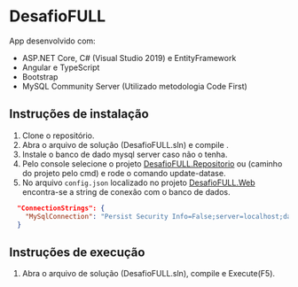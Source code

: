 # DesafioFULL
App desenvolvido com: 
 * ASP.NET Core, C# (Visual Studio 2019) e EntityFramework
 * Angular e TypeScript
 * Bootstrap
 * MySQL Community Server (Utilizado metodologia Code First)

## Instruções de instalação
1. Clone o repositório.
2. Abra o arquivo de solução (DesafioFULL.sln) e compile .
3. Instale o banco de dado mysql server caso não o tenha.
4. Pelo console selecione o projeto <u>DesafioFULL.Repositorio</u> ou (caminho do projeto pelo cmd) e rode o comando update-datase.
5. No arquivo `config.json` localizado no projeto <u>DesafioFULL.Web</u> encontra-se a string de conexão com o banco de dados.
````json
  "ConnectionStrings": {
    "MySqlConnection": "Persist Security Info=False;server=localhost;database=DesafioFull;uid=root;password=root;AllowUserVariables=True;port=3306"
  }
````
## Instruções de execução
1. Abra o arquivo de solução (DesafioFULL.sln), compile e Execute(F5).
